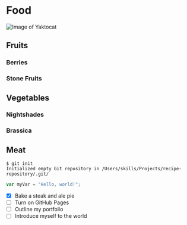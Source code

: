 # Food
![Image of Yaktocat](https://octodex.github.com/images/yaktocat.png)
## Fruits
### Berries
### Stone Fruits
## Vegetables
### Nightshades
### Brassica
## Meat

```
$ git init
Initialized empty Git repository in /Users/skills/Projects/recipe-repository/.git/
```

``` javascript
var myVar = "Hello, world!";
```

- [x] Bake a steak and ale pie
- [ ] Turn on GitHub Pages
- [ ] Outline my portfolio
- [ ] Introduce myself to the world
